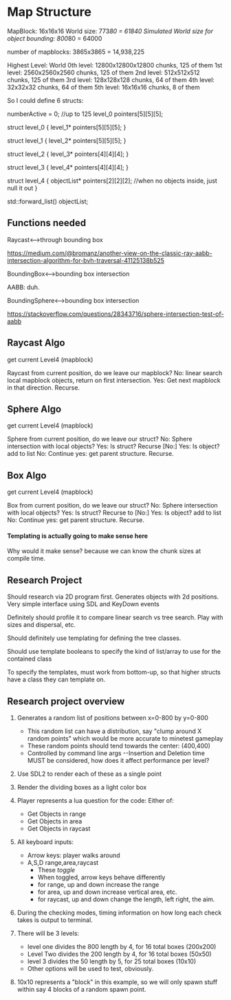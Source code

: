 # Map Structure

MapBlock: 16x16x16
World size: 773*80 = 61840
Simulated World size for object bounding: 800*80 = 64000

number of mapblocks:
3865x3865 = 14,938,225

Highest Level: World
0th level: 12800x12800x12800 chunks, 125 of them
1st level: 2560x2560x2560 chunks, 125 of them
2nd level: 512x512x512 chunks, 125 of them
3rd level: 128x128x128 chunks, 64 of them
4th level: 32x32x32    chunks, 64 of them
5th level: 16x16x16    chunks, 8 of them

So I could define 6 structs:

numberActive = 0; //up to 125
level_0 pointers[5][5][5];

struct level_0 {
    level_1* pointers[5][5][5];
}

struct level_1 {
    level_2* pointers[5][5][5];
}

struct level_2 {
    level_3* pointers[4][4][4];
}

struct level_3 {
    level_4* pointers[4][4][4];
}

struct level_4 {
    objectList* pointers[2][2][2]; //when no objects inside, just null it out
}

std::forward_list() objectList;

## Functions needed

Raycast<-->through bounding box

https://medium.com/@bromanz/another-view-on-the-classic-ray-aabb-intersection-algorithm-for-bvh-traversal-41125138b525

BoundingBox<-->bounding box intersection

AABB: duh.

BoundingSphere<-->bounding box intersection

https://stackoverflow.com/questions/28343716/sphere-intersection-test-of-aabb

## Raycast Algo

get current Level4 (mapblock)

Raycast from current position, do we leave our mapblock?
    No: linear search local mapblock objects, return on first intersection.
    Yes: Get next mapblock in that direction. Recurse. 

## Sphere Algo

get current Level4 (mapblock)

Sphere from current position, do we leave our struct?
    No: Sphere intersection with local objects?
        Yes: Is struct? Recurse [No:]
        Yes: Is object? add to list
        No: Continue
    yes: get parent structure. Recurse.
    
## Box Algo

get current Level4 (mapblock)

Box from current position, do we leave our struct?
    No: Sphere intersection with local objects?
        Yes: Is struct? Recurse to [No:]
        Yes: Is object? add to list
        No: Continue
    yes: get parent structure. Recurse.

#### Templating is actually going to make sense here
Why would it make sense? because we can know the chunk sizes at compile time.

## Research Project

Should research via 2D program first.
Generates objects with 2d positions. 
Very simple interface using SDL and KeyDown events

Definitely should profile it to compare linear search vs tree search. Play with sizes and dispersal, etc.

Should definitely use templating for defining the tree classes.

Should use template booleans to specify the kind of list/array to use for the contained class

To specify the templates, must work from bottom-up, so that higher structs have a class they can template on. 

## Research project overview

1. Generates a random list of positions between x=0-800 by y=0-800
    - This random list can have a distribution, say "clump around X random points" which would be more accurate to minetest gameplay
    - These random points should tend towards the center: (400,400)
    - Controlled by command line args
    --Insertion and Deletion time MUST be considered, how does it affect performance per level?

2. Use SDL2 to render each of these as a single point
3. Render the dividing boxes as a light color box
4. Player represents a lua question for the code: Either of:
    - Get Objects in range
    - Get Objects in area
    - Get Objects in raycast
5. All keyboard inputs:
    - Arrow keys: player walks around
    - A,S,D range,area,raycast
        - These *toggle*
        - When toggled, arrow keys behave differently
        - for range, up and down increase the range
        - for area, up and down increase vertical area, etc.
        - for raycast, up and down change the length, left right, the aim.
6. During the checking modes, timing information on how long each check takes is output to terminal.

7. There will be 3 levels:
    - level one divides the 800 length by 4, for 16 total boxes (200x200)
    - Level Two divides the 200 length by 4, for 16 total boxes (50x50)
    - level 3   divides the 50 length by 5, for 25 total boxes  (10x10)
    - Other options will be used to test, obviously. 

8. 10x10 represents a "block" in this example, so we will only spawn stuff within say 4 blocks of a random spawn point.

